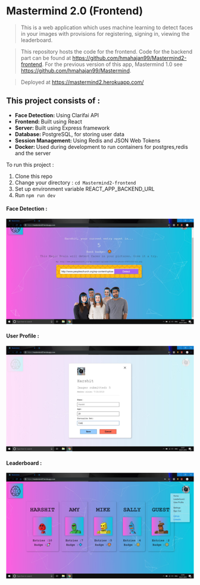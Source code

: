 # Mastermind 2.0 (Frontend)

> This is a web application which uses machine learning to detect faces in your images with provisions for registering, signing in, viewing the leaderboard.

> This repository hosts the code for the frontend. Code for the backend part can be found at https://github.com/hmahajan99/Mastermind2-frontend.
For the previous version of this app, Mastermind 1.0 see https://github.com/hmahajan99/Mastermind.

> Deployed at https://mastermind2.herokuapp.com/

## This project consists of :
<ul>
<li><b>Face Detection: </b>Using Clarifai API</li>
<li><b>Frontend: </b>Built using React</li>
<li><b>Server: </b>Built using Express framework</li>
<li><b>Database: </b>PostgreSQL, for storing user data</li>
<li><b>Session Management: </b>Using Redis and JSON Web Tokens</li>
<li><b>Docker: </b>Used during development to run containers for postgres,redis and the server</li>
</ul>

To run this project :
1. Clone this repo
2. Change your directory : `cd Mastermind2-frontend`
3. Set up environment variable REACT_APP_BACKEND_URL  
4. Run `npm run dev`

#### Face Detection :
![](screenshots/FaceDetection.JPG)

#### User Profile :
![](screenshots/Profile.JPG)

#### Leaderboard :
![](screenshots/Leaderboard.JPG)
